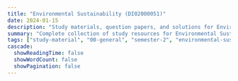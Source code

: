 ```yaml
---
title: "Environmental Sustainability (DI02000051)"
date: 2024-01-15
description: "Study materials, question papers, and solutions for Environmental Sustainability (DI02000051) - General Studies, Semester 2"
summary: "Complete collection of study resources for Environmental Sustainability including syllabus and detailed course materials"
tags: ["study-material", "00-general", "semester-2", "environmental-sustainability", "DI02000051"]
cascade:
  showReadingTime: false
  showWordCount: false
  showPagination: false
---
```

